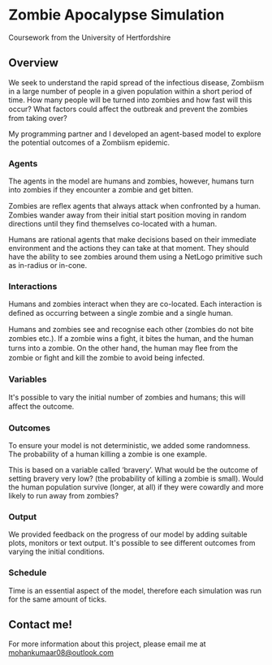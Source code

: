 # Zombie Apocalypse Simulation

Coursework from the University of Hertfordshire

## Overview 

We seek to understand the rapid spread of the infectious disease, Zombiism in a large number of people in a given population within a short period of time. How many people will be turned into zombies and how fast will this occur? What factors could aﬀect the outbreak and prevent the zombies from taking over? 

My programming partner and I developed an agent-based model to explore the potential outcomes of a Zombiism epidemic.

### Agents

The agents in the model are humans and zombies, however, humans turn into zombies if they encounter a zombie and get bitten.

Zombies are reﬂex agents that always attack when confronted by a human. Zombies wander away from their initial start position moving in random directions until they find themselves co-located with a human.

Humans are rational agents that make decisions based on their immediate environment and the actions they can take at that moment. They should have the ability to see zombies around them using a NetLogo primitive such as in-radius or in-cone.

### Interactions

Humans and zombies interact when they are co-located. Each interaction is deﬁned as occurring between a single zombie and a single human.

Humans and zombies see and recognise each other (zombies do not bite zombies etc.). If a zombie wins a ﬁght, it bites the human, and the human turns into a zombie. On the other hand, the human may ﬂee from the zombie or ﬁght and kill the zombie to avoid being infected.

### Variables

It's possible to vary the initial number of zombies and humans; this will aﬀect the outcome.

### Outcomes

To ensure your model is not deterministic, we added some randomness. The probability of a human killing a zombie is one example.

This is based on a variable called ‘bravery’. What would be the outcome of setting bravery very low? (the probability of killing a zombie is small). Would the human population survive (longer, at all) if they were cowardly and more likely to run away from zombies?

### Output

We provided feedback on the progress of our model by adding suitable plots, monitors or text output. It's possible to see different outcomes from varying the initial conditions.

### Schedule

Time is an essential aspect of the model, therefore each simulation was run for the same amount of ticks.

## Contact me!

For more information about this project, please email me at mohankumaar08@outlook.com

